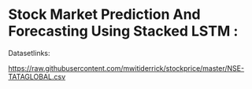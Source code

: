 # Stock Market Prediction And Forecasting Using Stacked LSTM :

Datasetlinks:

https://raw.githubusercontent.com/mwitiderrick/stockprice/master/NSE-TATAGLOBAL.csv
